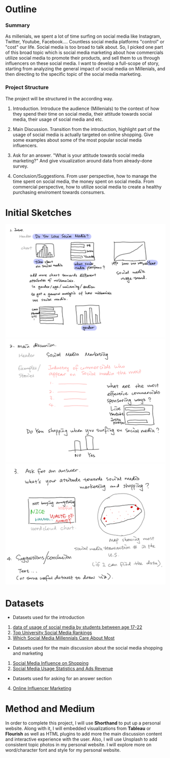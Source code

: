 # Outline
### Summary
As millenials, we spent a lot of time surfing on social media like Instagram, Twitter, Youtube, Facebook.... Countless social media platforms "control" or "cost" our 
life. 
Social media is too broad to talk about. So, I picked one part of this broad topic which is social media marketing about how commercials utilize social media to 
promote their products, and sell them to us through influencers on these social media. I want to develop a full-scope of story, starting from analyzing the general impact
of social media on Millenials, and then directing to the specific topic of the social media marketing. 

### Project Structure
The project will be structured in the according way. 

1. Introduction. 
Introduce the audience (Millenials) to the context of how they spend their time on social media, their attitude towards social media, their usage of social media and etc.

2. Main Discussion. 
Transition from the introduction, highlight part of the usage of social media is actually targeted on online shopping. Give some examples about some of the most popular social media influencers.

3. Ask for an answer. 
"What is your attitude towards social media marketing?" And give visualization around data from already-done survey.

4. Conclusion/Suggestions. 
From user perspective, how to manage the time spent on social media, the money spent on social media. From commercial perspective, how to utilize social media to create a healthy purchasing enviroment towards consumers.

# Initial Sketches
![Introduction](intro.jpeg)
![Main Discussion](main.jpeg)
![Conclusion](last.jpeg)

# Datasets
- Datasets used for the introduction
1. [data of usage of social media by students between age 17-22](https://data.world/maheepmahat/data-of-usage-of-social-media-by-students-between-age-17-22) 
2. [Top University Social Media Rankings](https://data.world/nicole-klassen/top-university-social-media-rankings-2021/workspace/file?filename=University+Social+Media+Rankings.xlsx)
3. [Which Social Media Millennials Care About Most](https://data.world/ahalps/which-social-media-millennials-care-about-most)

- Datasets used for the main discussion about the social media shopping and marketing
1. [Social Media Influence on Shopping](https://data.world/ahalps/social-influence-on-shopping)
2. [Social Media Usage Statistics and Ads Revenue](https://sproutsocial.com/insights/social-media-statistics/)

- Datasets used for asking for an answer section
4. [Online Influencer Marketing](https://data.world/ahalps/online-influencer-marketing)

# Method and Medium
In order to complete this project, I will use **Shorthand** to put up a personal website. Along with it, I will embedded visualizations from **Tableau** or **Flourish** as well as HTML plugins to add more the main discussion content and interactive experience with the user. Also, I will use Unsplash to add consistent topic photos in my personal website. I will explore more on word/character font and style for my personal website. 
